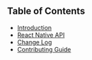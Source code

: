 ## Table of Contents

* [Introduction](/README.md)
* [React Native API](/docs/api.md)
* [Change Log](/CHANGELOG.md)
* [Contributing Guide](/CONTRIBUTING.md)
